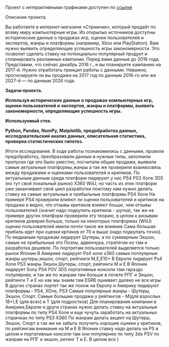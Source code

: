 Проект с интерактивными графиками доступен по [ссылке](https://nbviewer.org/github/UrbanGron/projects/blob/main/yd_startup/yd_games.ipynb)

Описание проекта.

Вы работаете в интернет-магазине «Стримчик», который продаёт по всему миру компьютерные игры. Из открытых источников доступны исторические данные о продажах игр, оценки пользователей и экспертов, жанры и платформы (например, Xbox или PlayStation). Вам нужно выявить определяющие успешность игры закономерности. Это позволит сделать ставку на потенциально популярный продукт и спланировать рекламные кампании. Перед вами данные до 2016 года. Представим, что сейчас декабрь 2016 г., и вы планируете кампанию на 2017-й. Нужно отработать принцип работы с данными. Неважно, прогнозируете ли вы продажи на 2017 год по данным 2016-го или же 2027-й — по данным 2026 года.

**Задачи проекта.**

**Используя исторические данные о продажах компьютерных игр, оценки пользователей и экспертов, жанры и платформы, выявить закономерности, определяющие успешность игры.**

**Используемый стек.**

**Python, Pandas, NumPy, Matplotlib, предобработка данных, исследовательский анализ данных, описательная статистика, проверка статистических гипотез.**

Итоги исследования.
В ходе работы познакомились с данными, провели предобработку, преобразовали данные в нужные типы, заполнили пропуски где это было уместно, посчитали общие продажи, выявили самые актуальные платформы,жанры а так же проверили взаимосвязь между продажами и оценками пользователей и критиков. По актуальным данным среди платформ лидируют у нас PS4 PS3 Xone 3DS (но тут свой локальный рынок) X360 WiiU, но часть из этих платформ уже заканчивает свой цикл разработки пожтому нам нужно делать ставку на самые актуальные и прибыльные платформы PS4 Xone На примере PS4 проверили влияют ли оценки пользователей и критиков на продажи и видно, что отзывы критиков влияют боьше, чем отзывы пользователей (значит надо подкупить критиков - шутка), так же на примере других платформ проверили эту теорию, в целом к ризывам критиков доверия больше, только на некоторых платформах (WiiU) оценки пользователей имели почти такое же влияние Сама большая прибиль идет при оценки кртиков от 70 и выше (надо подкупать точно). По медианым продажам лидирует Шутеры, а по суммарным Экшон, самые не прибыльные это Позлы, адвенчура, стратегии но там и разработка дешевле. По портретам пользователей выделяется только рынок Японии В Америке лидирует Ps4 xone x360 самые поплуярные жанры шутеры,экшон, спорт, рейтинги М,Е,Е10+ В Европе лидирует Ps4 Xone PS3 жанры Экшон,Шутеры, спорт, рейтинги М и Е В Японии лидирует Sony PS4 PSV 3DS портативные консоли там гараздо популярнее, и так же по жанрам там больше в почете РПГ и Экшон, рейтинги T и E но как мы знаем там ESRB оцнивает далеко не все игры В других странах портет так же похож на Европу и Америку лидируют платформы - PS4, XOne, PS3 Самые популярные жанры - Шутеры, Экшон, Спорт. Самые большие продажи у рейтингов - М(для взрослых 18+),E (для всех) и T (для подростков) Для планирования компании в Америке,Европе и други странах нужно делать ставку на актуальные платформы по типу PS4 Xone и еще чучуть заработать на актуальных старичках по типу PS3 X360 По жанрам делать акцент на Шутеры, Экшон, Спорт а так же не забыть получить хорошие оцнеки у критиков, по рейтингам внимание на М и Е В Японии ставку надо делать на PS в целом и портативные консоли там они популярнее по типу 3ds PSV по жанрам на РПГ и экшон, ретинг Т и Е. В целом все )